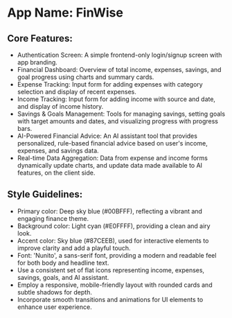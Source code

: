 # **App Name**: FinWise

## Core Features:

- Authentication Screen: A simple frontend-only login/signup screen with app branding.
- Financial Dashboard: Overview of total income, expenses, savings, and goal progress using charts and summary cards.
- Expense Tracking: Input form for adding expenses with category selection and display of recent expenses.
- Income Tracking: Input form for adding income with source and date, and display of income history.
- Savings & Goals Management: Tools for managing savings, setting goals with target amounts and dates, and visualizing progress with progress bars.
- AI-Powered Financial Advice: An AI assistant tool that provides personalized, rule-based financial advice based on user's income, expenses, and savings data.
- Real-time Data Aggregation: Data from expense and income forms dynamically update charts, and update data made available to AI features, on the client side.

## Style Guidelines:

- Primary color: Deep sky blue (#00BFFF), reflecting a vibrant and engaging finance theme.
- Background color: Light cyan (#E0FFFF), providing a clean and airy look.
- Accent color: Sky blue (#87CEEB), used for interactive elements to improve clarity and add a playful touch.
- Font: 'Nunito', a sans-serif font, providing a modern and readable feel for both body and headline text.
- Use a consistent set of flat icons representing income, expenses, savings, goals, and AI assistant.
- Employ a responsive, mobile-friendly layout with rounded cards and subtle shadows for depth.
- Incorporate smooth transitions and animations for UI elements to enhance user experience.